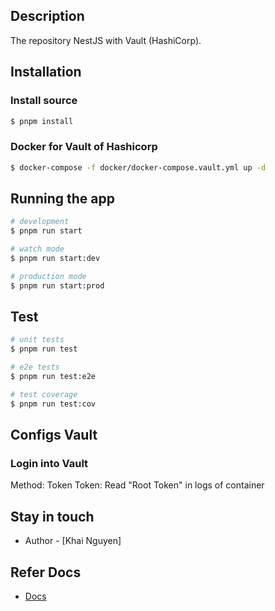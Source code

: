 ## Description

The repository NestJS with Vault (HashiCorp).

## Installation

### Install source
```bash
$ pnpm install
```

### Docker for Vault of Hashicorp

```bash
$ docker-compose -f docker/docker-compose.vault.yml up -d
```

## Running the app

```bash
# development
$ pnpm run start

# watch mode
$ pnpm run start:dev

# production mode
$ pnpm run start:prod
```

## Test

```bash
# unit tests
$ pnpm run test

# e2e tests
$ pnpm run test:e2e

# test coverage
$ pnpm run test:cov
```

## Configs Vault

### Login into Vault
Method: Token
Token: Read "Root Token" in logs of container



## Stay in touch

- Author - [Khai Nguyen]

## Refer Docs
- [Docs](https://codersociety.com/blog/articles/hashicorp-vault-node)